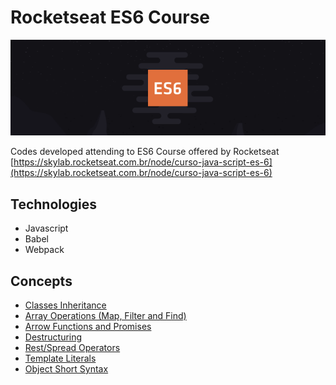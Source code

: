 # Rocketseat ES6 Course
![Rocketseat ES6 Course Logo](banner.png)

Codes developed attending to ES6 Course offered by Rocketseat  
[https://skylab.rocketseat.com.br/node/curso-java-script-es-6](https://skylab.rocketseat.com.br/node/curso-java-script-es-6)

## Technologies
- Javascript
- Babel
- Webpack

## Concepts
- [Classes Inheritance](scripts/module1/challenge1.js)
- [Array Operations (Map, Filter and Find)](scripts/module1/challenge2.js)
- [Arrow Functions and Promises](scripts/module1/challenge3.js)
- [Destructuring](scripts/module1/challenge4.js)
- [Rest/Spread Operators](scripts/module1/challenge5.js)
- [Template Literals](scripts/module1/challenge6.js)
- [Object Short Syntax](scripts/module1/challenge7.js)
